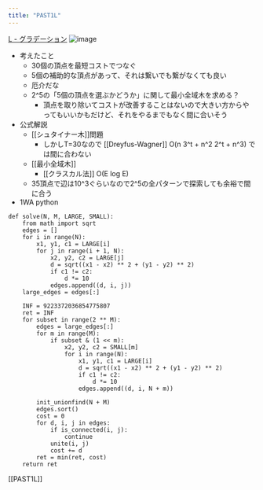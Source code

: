 ```yaml
---
title: "PAST1L"
---
```


[L - グラデーション](https://atcoder.jp/contests/past201912-open/tasks/past201912_l)
![image](https://gyazo.com/622d3e70835a1497220daa46d7958222/thumb/1000)
- 考えたこと
    - 30個の頂点を最短コストでつなぐ
    - 5個の補助的な頂点があって、それは繋いでも繋がなくても良い
    - 厄介だな
    - 2^5の「5個の頂点を選ぶかどうか」に関して最小全域木を求める？
        - 頂点を取り除いてコストが改善することはないので大きい方からやってもいいかもだけど、それをやるまでもなく間に合いそう
- 公式解説
    - [[シュタイナー木]]問題
        - しかしT=30なので [[Dreyfus-Wagner]] O(n 3^t + n^2 2^t + n^3) では間に合わない
    - [[最小全域木]]
        - [[クラスカル法]] O(E log E)
    - 35頂点で辺は10^3ぐらいなので2^5の全パターンで探索しても余裕で間に合う
- 1WA
python

```
def solve(N, M, LARGE, SMALL):
    from math import sqrt
    edges = []
    for i in range(N):
        x1, y1, c1 = LARGE[i]
        for j in range(i + 1, N):
            x2, y2, c2 = LARGE[j]
            d = sqrt((x1 - x2) ** 2 + (y1 - y2) ** 2)
            if c1 != c2:
                d *= 10
            edges.append((d, i, j))
    large_edges = edges[:]

    INF = 9223372036854775807
    ret = INF
    for subset in range(2 ** M):
        edges = large_edges[:]
        for m in range(M):
            if subset & (1 << m):
                x2, y2, c2 = SMALL[m]
                for i in range(N):
                    x1, y1, c1 = LARGE[i]
                    d = sqrt((x1 - x2) ** 2 + (y1 - y2) ** 2)
                    if c1 != c2:
                        d *= 10
                    edges.append((d, i, N + m))

        init_unionfind(N + M)
        edges.sort()
        cost = 0
        for d, i, j in edges:
            if is_connected(i, j):
                continue
            unite(i, j)
            cost += d
        ret = min(ret, cost)
    return ret
```


[[PAST1L]]
